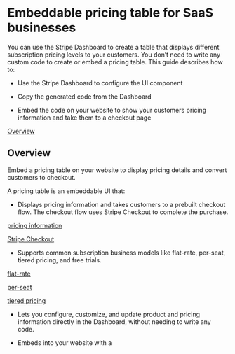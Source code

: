 # Embeddable pricing table for SaaS businesses

You can use the Stripe Dashboard to create a table that displays different subscription pricing levels to your customers. You don’t need to write any custom code to create or embed a pricing table. This guide describes how to:

- Use the Stripe Dashboard to configure the UI component

- Copy the generated code from the Dashboard

- Embed the code on your website to show your customers pricing information and take them to a checkout page

[Overview](#overview)

## Overview

Embed a pricing table on your website to display pricing details and convert customers to checkout.

A pricing table is an embeddable UI that:

- Displays pricing information and takes customers to a prebuilt checkout flow. The checkout flow uses Stripe Checkout to complete the purchase.

[pricing information](/products-prices/pricing-models)

[Stripe Checkout](/payments/checkout)

- Supports common subscription business models like flat-rate, per-seat, tiered pricing, and free trials.

[flat-rate](/products-prices/pricing-models#flat-rate)

[per-seat](/products-prices/pricing-models#per-seat)

[tiered pricing](/products-prices/pricing-models#tiered-pricing)

- Lets you configure, customize, and update product and pricing information directly in the Dashboard, without needing to write any code.

- Embeds into your website with a <script> tag and web component. Stripe automatically generates the tag. You copy and paste it into your website’s code.

The diagram below summarizes how the customer goes from viewing a pricing table to completing checkout.

[Create pricing table](#Create)

## Create pricing table

- In the Dashboard, go to More > Product catalog > pricing tables.

[pricing tables](https://dashboard.stripe.com/pricing-tables)

- Click +Create pricing table.

- Add products relevant to your customers (up to four per pricing interval). Optionally, include a free trial.

- Adjust the look and feel in Display settings. You can highlight a specific product and customize the language, colors, font, and button design.

- Configure payment settings by clicking Continue. Customize what customers see on the payments page and whether to display a confirmation page or redirect customers back to your site after a successful purchase.

- Configure the customer portal by clicking Continue.

[customer portal](/no-code/customer-portal)

- Click Copy code to copy the generated code and embed it into your website.

[embed it into your website](/no-code/pricing-table#embed)

Customize your pricing table

Configure payment settings

[Embed pricing table](#embed)

## Embed pricing table

After creating a pricing table, Stripe automatically returns an embed code composed of a <script> tag and a <stripe-pricing-table> web component. Click the Copy code button to copy the code and paste it into your website.

Copy the pricing table’s code and embed it on your website.

If you’re using HTML, paste the embed code into the HTML. If you’re using React, include the script tag in your index.html page to mount the <stripe-pricing-table> component.

The pricing table uses your account’s publishable API key. If you revoke the API key, you need to update the embed code with your new publishable API key.

[publishable API key](/keys)

[https://js.stripe.com/v3/pricing-table.js](https://js.stripe.com/v3/pricing-table.js)

[Track subscriptions](#track-subscriptions)

## Track subscriptions

When a customer purchases a subscription, you’ll see it on the subscriptions page in the Dashboard.

[subscriptions page](https://dashboard.stripe.com/subscriptions)

The pricing table component uses Stripe Checkout to render a prebuilt, hosted payment page. When a payment is completed using Checkout, Stripe sends the checkout.session.completed webhook that you can use for fulfillment and reconciliation. Make sure to listen to additional webhooks if you enable payment methods like bank debits or vouchers, which can take 2-14 days to confirm the payment. For more information, see the guide for fulfilling orders after a customer pays.

[checkout.session.completed](/api/events/types#event_types-checkout.session.completed)

[webhook](/webhooks)

[additional webhooks](/payments/checkout/fulfill-orders#delayed-notification)

[guide for fulfilling orders after a customer pays](/payments/checkout/fulfill-orders)

The <stripe-pricing-table> web component supports setting the client-reference-id property. When the property is set, the pricing table passes it to the Checkout Session’s client_reference_id attribute to help you reconcile the Checkout Session with your internal system. This can be an authenticated user ID or a similar string. client-reference-id can be composed of alphanumeric characters, dashes, or underscores, and be any value up to 200 characters. Invalid values are silently dropped and your pricing table will continue to work as expected.

[client_reference_id](/api/checkout/sessions/object#checkout_session_object-client_reference_id)

Since the pricing table is embedded on your website and is accessible to anyone, check that client-reference-id does not include sensitive information or secrets, such as passwords or API keys.

[https://js.stripe.com/v3/pricing-table.js](https://js.stripe.com/v3/pricing-table.js)

[OptionalAdd product marketing features](#product-marketing-features)

## OptionalAdd product marketing features

[OptionalAdd a custom call-to-action](#custom-cta)

## OptionalAdd a custom call-to-action

[OptionalPass the customer email](#customer-email)

## OptionalPass the customer email

[OptionalPass an existing customer](#customer-session)

## OptionalPass an existing customer

[OptionalCustomize the post-purchase experience](#post-purchase-experience)

## OptionalCustomize the post-purchase experience

[OptionalUpdate pricing table](#update)

## OptionalUpdate pricing table

[OptionalConfigure free trials](#free-trials)

## OptionalConfigure free trials

[OptionalContent Security Policy](#csp)

## OptionalContent Security Policy

[OptionalLet customers manage their subscriptionsNo code](#customer-portal)

## OptionalLet customers manage their subscriptionsNo code

[OptionalPresent local currencies](#price-localization)

## OptionalPresent local currencies

[OptionalAdd custom fields](#custom-fields)

## OptionalAdd custom fields

[Limitations](#limitations)

## Limitations

- Business models—The pricing table supports common subscription business models like flat-rate, per-seat, tiered pricing, and trials. Other advanced pricing models aren’t supported.

[advanced pricing models](/billing/subscriptions/usage-based/pricing-models#advanced)

- Product and price limits—You can configure the pricing table to display a maximum of four products, with up to three prices per product. You can only configure three unique pricing intervals across all products.

- Account creation—The pricing table call-to-action takes customers directly to checkout. It doesn’t currently support adding an intermediate step (for example, asking the customer to create an account on your website before checking out).

- Rate limit—The pricing table has a rate limit of up to 50 read operations per second. If you have multiple pricing tables, the rate limit is shared.

[rate limit](/rate-limits)

- Checkout redirect—The pricing table can’t redirect customers to checkout if your website provider sandboxes the embed code in an iframe without the allow-top-navigation attribute enabled. Contact your website provider to enable this setting.

- Testing the pricing table locally—The pricing table requires a website domain to render. To test the pricing table locally, run a local HTTP server to host your website’s index.html file over the localhost domain. To run a local HTTP server, use Python’s SimpleHTTPServer or the http-server npm module.

[SimpleHTTPServer](https://developer.mozilla.org/en-US/docs/Learn/Common_questions/set_up_a_local_testing_server#running_a_simple_local_http_server)

[http-server](https://www.npmjs.com/package/http-server)

[Limit customers to one subscription](#limit-subscriptions)

## Limit customers to one subscription

You can redirect customers that already have a subscription to the customer portal or your website to manage their subscription. Learn more about limiting customers to one subscription.

[customer portal](/billing/subscriptions/customer-portal)

[limiting customers to one subscription](/payments/checkout/limit-subscriptions)
